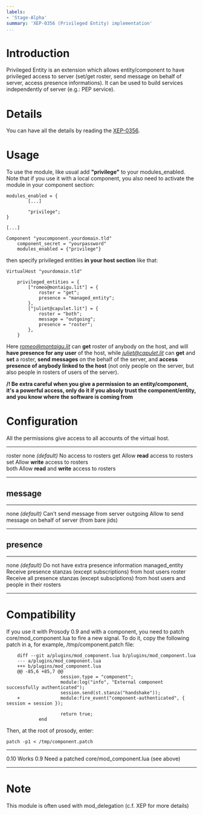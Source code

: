 ```yaml
---
labels:
- 'Stage-Alpha'
summary: 'XEP-0356 (Privileged Entity) implementation'
...
```


Introduction
============

Privileged Entity is an extension which allows entity/component to have
privileged access to server (set/get roster, send message on behalf of
server, access presence informations). It can be used to build services
independently of server (e.g.: PEP service).

Details
=======

You can have all the details by reading the
[XEP-0356](http://xmpp.org/extensions/xep-0356.html).

Usage
=====

To use the module, like usual add **"privilege"** to your
modules\_enabled. Note that if you use it with a local component, you
also need to activate the module in your component section:

    modules_enabled = {
            [...]
        
            "privilege";
    }

    [...]

    Component "youcomponent.yourdomain.tld"
        component_secret = "yourpassword"
        modules_enabled = {"privilege"}

then specify privileged entities **in your host section** like that:

    VirtualHost "yourdomain.tld"

        privileged_entities = {
            ["romeo@montaigu.lit"] = {
                roster = "get";
                presence = "managed_entity";
            },
            ["juliet@capulet.lit"] = {
                roster = "both";
                message = "outgoing";
                presence = "roster";
            },
        }

Here *romeo@montaigu.lit* can **get** roster of anybody on the host, and
will **have presence for any user** of the host, while
*juliet@capulet.lit* can **get** and **set** a roster, **send messages**
on the behalf of the server, and **access presence of anybody linked to
the host** (not only people on the server, but also people in rosters of
users of the server).

**/! Be extra careful when you give a permission to an entity/component,
it's a powerful access, only do it if you absoly trust the
component/entity, and you know where the software is coming from**

Configuration
=============

All the permissions give access to all accounts of the virtual host.

  -------- ------------------------------------------------ ----------------------
  roster   none *(default)*                                 No access to rosters
  get      Allow **read** access to rosters                 
  set      Allow **write** access to rosters                
  both     Allow **read** and **write** access to rosters   
  -------- ------------------------------------------------ ----------------------

message
-------

  ------------------ ------------------------------------------------------------
  none *(default)*   Can't send message from server
  outgoing           Allow to send message on behalf of server (from bare jids)
  ------------------ ------------------------------------------------------------

presence
--------

  ------------------ ------------------------------------------------------------------------------------------------
  none *(default)*   Do not have extra presence information
  managed\_entity    Receive presence stanzas (except subscriptions) from host users
  roster             Receive all presence stanzas (except subsciptions) from host users and people in their rosters
  ------------------ ------------------------------------------------------------------------------------------------

Compatibility
=============

If you use it with Prosody 0.9 and with a component, you need to patch
core/mod\_component.lua to fire a new signal. To do it, copy the
following patch in a, for example, /tmp/component.patch file:

``` {.patch}
    diff --git a/plugins/mod_component.lua b/plugins/mod_component.lua
    --- a/plugins/mod_component.lua
    +++ b/plugins/mod_component.lua
    @@ -85,6 +85,7 @@
                    session.type = "component";
                    module:log("info", "External component successfully authenticated");
                    session.send(st.stanza("handshake"));
    +               module:fire_event("component-authenticated", { session = session });
     
                    return true;
            end
```

Then, at the root of prosody, enter:

`patch -p1 < /tmp/component.patch`

  ----- ----------------------------------------------------
  0.10  Works
  0.9   Need a patched core/mod\_component.lua (see above)
  ----- ----------------------------------------------------

Note
====

This module is often used with mod\_delegation (c.f. XEP for more
details)
